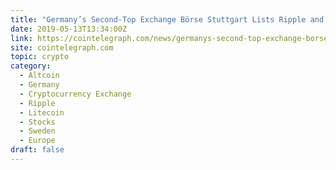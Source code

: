 ```yaml
---
title: "Germany’s Second-Top Exchange Börse Stuttgart Lists Ripple and Litecoin-Based ETNs"
date: 2019-05-13T13:34:00Z
link: https://cointelegraph.com/news/germanys-second-top-exchange-borse-stuttgart-lists-ripple-and-litecoin-based-etns?utm_medium=RSS&utm_source=hune
site: cointelegraph.com
topic: crypto
category:
  - Altcoin
  - Germany
  - Cryptocurrency Exchange
  - Ripple
  - Litecoin
  - Stocks
  - Sweden
  - Europe
draft: false
---
```

